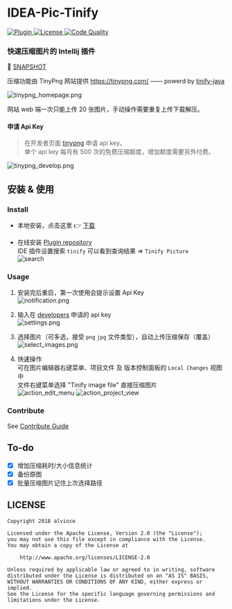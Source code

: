 IDEA-Pic-Tinify
===

<p>
<a href="https://plugins.jetbrains.com/plugin/11025-tinify-picture">
  <img src="https://img.shields.io/badge/Tinify%20Picture-1.1.3-blue.svg" alt="Plugin" />
</a>
<a href="https://www.apache.org/licenses/LICENSE-2.0">
  <img src="https://img.shields.io/badge/licence-Apache--2.0-green.svg" alt="License" />
</a>
<a href="https://codeclimate.com/github/alvince/IDEA-Pic-Tinify/maintainability">
  <img alt="Code Quality"
      src="https://api.codeclimate.com/v1/badges/7d13982e94e36e4c749c/maintainability" />
</a>
</p>

### 快速压缩图片的 Intellij 插件

🔗 [SNAPSHOT](README-SNAPSHOT.md)  

压缩功能由 TinyPng 网站提供 https://tinypng.com/ —— powerd by [tinify-java](https://github.com/tinify/tinify-java)

![tinypng_homepage.png](art/tinypng_homepage.png "TinyPng")

网站 web 端一次只能上传 20 张图片，手动操作需要重复上传下载解压。

#### 申请 Api Key

> 在开发者页面 [tinypng](https://tinypng.com/developers) 申请 api key。  
单个 api key 每月有 500 次的免费压缩额度，增加额度需要另外付费。

![tinypng_develop.png](art/tinypng_develop.png "TinyPng")

## 安装 & 使用

### Install

- 本地安装，点击这里️ 👉 [下载](https://github.com/alvince/IDEA-Pic-Tinify/releases/latest "latest")

- 在线安装 [Plugin repository](https://plugins.jetbrains.com/plugin/11025-tinify-picture)  
  IDE 插件设置搜索 `tinify` 可以看到查询结果 => `Tinify Picture`  
  ![search](art/tinify_repo.png)

### Usage

1. 安装完后重启，第一次使用会提示设置 Api Key  
![notification.png](art/notification.png "Notification")

2. 输入在 [developers](https://tinypng.com/developers) 申请的 api key  
![settings.png](art/settings.png "Settings")

3. 选择图片（可多选，接受 `png` `jpg` 文件类型），自动上传压缩保存（覆盖）  
![select_images.png](art/select_images.png "Pick Images")

4. 快速操作  
  可在图片编辑器右键菜单、项目文件 及 版本控制面板的 `Local Changes` 视图中  
  文件右键菜单选择 "Tinify image file" 直接压缩图片  
  ![action_edit_menu](art/tinify_editor.png)
  ![action_project_view](art/tinify_project.png)

### Contribute
See [Contribute Guide](CONTRIBUTE.md)

To-do
---

- [x] 增加压缩耗时/大小信息统计
- [x] 备份原图
- [x] 批量压缩图片记住上次选择路径

LICENSE
---

```
Copyright 2018 alvince

Licensed under the Apache License, Version 2.0 (the "License");
you may not use this file except in compliance with the License.
You may obtain a copy of the License at

    http://www.apache.org/licenses/LICENSE-2.0

Unless required by applicable law or agreed to in writing, software
distributed under the License is distributed on an "AS IS" BASIS,
WITHOUT WARRANTIES OR CONDITIONS OF ANY KIND, either express or implied.
See the License for the specific language governing permissions and
limitations under the License.
```
